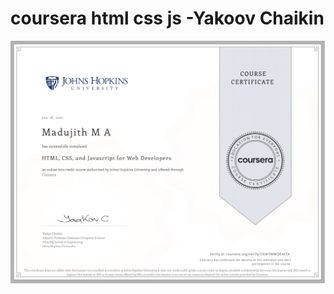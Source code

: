# coursera html css js -Yakoov Chaikin
![certificate image](https://github.com/MadujithGowda/coursera-html-css-js/blob/main/certificate/Coursera%20%20html%20%20css%20js%20%20certificate.png)                      
